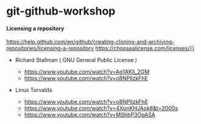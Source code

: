 # git-github-workshop

#### Licensing a repository
https://help.github.com/en/github/creating-cloning-and-archiving-repositories/licensing-a-repository
https://choosealicense.com/licenses/{}

- Richard Stallman ( GNU General Public License )
  - https://www.youtube.com/watch?v=Ag1AKIl_2GM
  - https://www.youtube.com/watch?v=o8NPllzkFhE
  
- Linus Torvalds
  - https://www.youtube.com/watch?v=o8NPllzkFhE
  - https://www.youtube.com/watch?v=4XpnKHJAok8&t=2000s
  - https://www.youtube.com/watch?v=MShbP3OpASA

